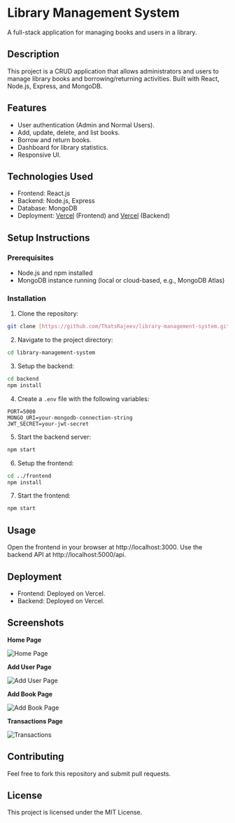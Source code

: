# Library Management System

A full-stack application for managing books and users in a library.

## Description

This project is a CRUD application that allows administrators and users to manage library books and borrowing/returning activities. Built with React, Node.js, Express, and MongoDB.

## Features

* User authentication (Admin and Normal Users).
* Add, update, delete, and list books.
* Borrow and return books.
* Dashboard for library statistics.
* Responsive UI.

## Technologies Used

* Frontend: React.js
* Backend: Node.js, Express
* Database: MongoDB
* Deployment: [Vercel](https://library-management-system-frontend-theta.vercel.app/) (Frontend) and [Vercel](https://library-management-system-backend-mu.vercel.app/) (Backend)

## Setup Instructions

### Prerequisites

* Node.js and npm installed
* MongoDB instance running (local or cloud-based, e.g., MongoDB Atlas)

### Installation

1. Clone the repository:

```bash
git clone [https://github.com/ThatsRajeev/library-management-system.git](https://github.com/thatsrajeev/library-management-system.git)
````

2.  Navigate to the project directory:

<!-- end list -->

```bash
cd library-management-system
```

3.  Setup the backend:

<!-- end list -->

```bash
cd backend
npm install
```

4.  Create a `.env` file with the following variables:

<!-- end list -->

```
PORT=5000
MONGO_URI=your-mongodb-connection-string
JWT_SECRET=your-jwt-secret
```

5.  Start the backend server:

<!-- end list -->

```bash
npm start
```

6.  Setup the frontend:

<!-- end list -->

```bash
cd ../frontend
npm install
```

7.  Start the frontend:

<!-- end list -->

```bash
npm start
```

## Usage

Open the frontend in your browser at http://localhost:3000.
Use the backend API at http://localhost:5000/api.

## Deployment

  * Frontend: Deployed on Vercel.
  * Backend: Deployed on Vercel.

## Screenshots

**Home Page**

![Home Page](https://github.com/user-attachments/assets/a2adf1bf-5c3e-4c42-8406-da2e32b05252)


**Add User Page**

![Add User Page](https://github.com/user-attachments/assets/6168054a-8377-47a5-863a-3e47e140a328)
 

**Add Book Page**

![Add Book Page](https://github.com/user-attachments/assets/04c2c56d-2861-425b-be63-59ef4a27e703)


**Transactions Page**

![Transactions](https://github.com/user-attachments/assets/85cbfd4f-8520-4f14-9b9f-d5f36f3fdf32)


## Contributing

Feel free to fork this repository and submit pull requests.

## License

This project is licensed under the MIT License.
